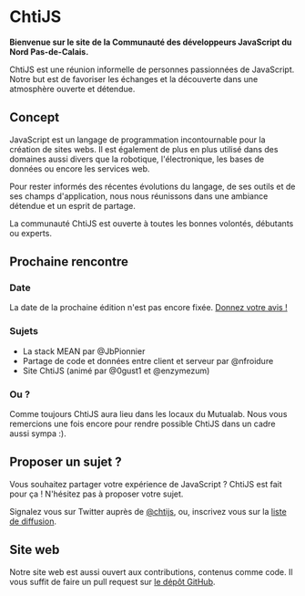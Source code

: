 <!-- varstream
title=La communauté JavaScript du Nord
description=ChtiJS est un groupe de développeurs JavaScript passionnés qui \
échangent régulièrement découvertes et bonnes pratiques autour d'une bière dans \
une ambiance décontractée.
keywords.+=JavaScript
keywords.+=groupe
keywords.+=Nord
keywords.+=Pas-de-Calais
-->
# ChtiJS
**Bienvenue sur le site de la Communauté des développeurs JavaScript du Nord
 Pas-de-Calais.**

ChtiJS est une réunion informelle de personnes passionnées de JavaScript. Notre
 but est de favoriser les échanges et la découverte dans une atmosphère ouverte
 et détendue.

## Concept

JavaScript est un langage de programmation incontournable pour la création
 de sites webs. Il est également de plus en plus utilisé dans des domaines aussi
 divers que la robotique, l'électronique, les bases de données ou encore
 les services web.

Pour rester informés des récentes évolutions du langage, de ses outils et de ses
 champs d'application, nous nous réunissons dans une ambiance détendue et un
 esprit de partage.

La communauté ChtiJS est ouverte à toutes les bonnes volontés, débutants ou
 experts.

## Prochaine rencontre

### Date

La date de la prochaine édition n'est pas encore fixée.
 [Donnez votre avis !](http://doodle.com/uqrqwhsxbyfuafie)

### Sujets

- La stack MEAN par @JbPionnier
- Partage de code et données entre client et serveur par @nfroidure
- Site ChtiJS (animé par @0gust1 et @enzymezum)

### Ou ?

Comme toujours ChtiJS aura lieu dans les locaux du Mutualab. Nous vous remercions
 une fois encore pour rendre possible ChtiJS dans un cadre aussi sympa :).

## Proposer un sujet ?

Vous souhaitez partager votre expérience de JavaScript ? ChtiJS est fait pour
 ça ! N'hésitez pas à proposer votre sujet.

Signalez vous sur Twitter auprès de [@chtijs](https://twitter.com/chtijs), ou,
 inscrivez vous sur la
 [liste de diffusion](https://groups.google.com/forum/#!forum/chtijs).

## Site web

Notre site web est aussi ouvert aux contributions, contenus comme code. Il vous
 suffit de faire un pull request sur
 [le dépôt GitHub](https://github.com/ChtiJS/chtijs.francejs.org).
